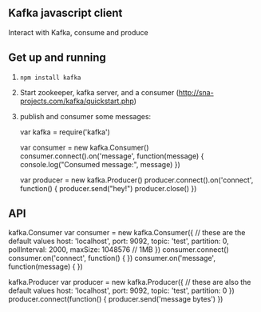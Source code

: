 Kafka javascript client
-----------------------
Interact with Kafka, consume and produce

Get up and running
------------------
1. `npm install kafka`
2. Start zookeeper, kafka server, and a consumer (http://sna-projects.com/kafka/quickstart.php)
3. publish and consumer some messages:

	var kafka = require('kafka')

	var consumer = new kafka.Consumer()
	consumer.connect().on('message', function(message) {
		console.log("Consumed message:", message)
	})
	
	var producer = new kafka.Producer()
	producer.connect().on('connect', function() {
		producer.send("hey!")
		producer.close()
	})

API
---
kafka.Consumer
	var consumer = new kafka.Consumer({
		// these are the default values
		host:         'localhost',
		port:          9092,
		topic:        'test',
		partition:    0,
		pollInterval: 2000,
		maxSize:      1048576 // 1MB
	})
	consumer.connect()
	consumer.on('connect', function() { })
	consumer.on('message', function(message) { })
		
kafka.Producer
	var producer = new kafka.Producer({
		// these are also the default values
		host:         'localhost',
		port:         9092,
		topic:        'test',
		partition:    0
	})
	producer.connect(function() {
		producer.send('message bytes')
	})
